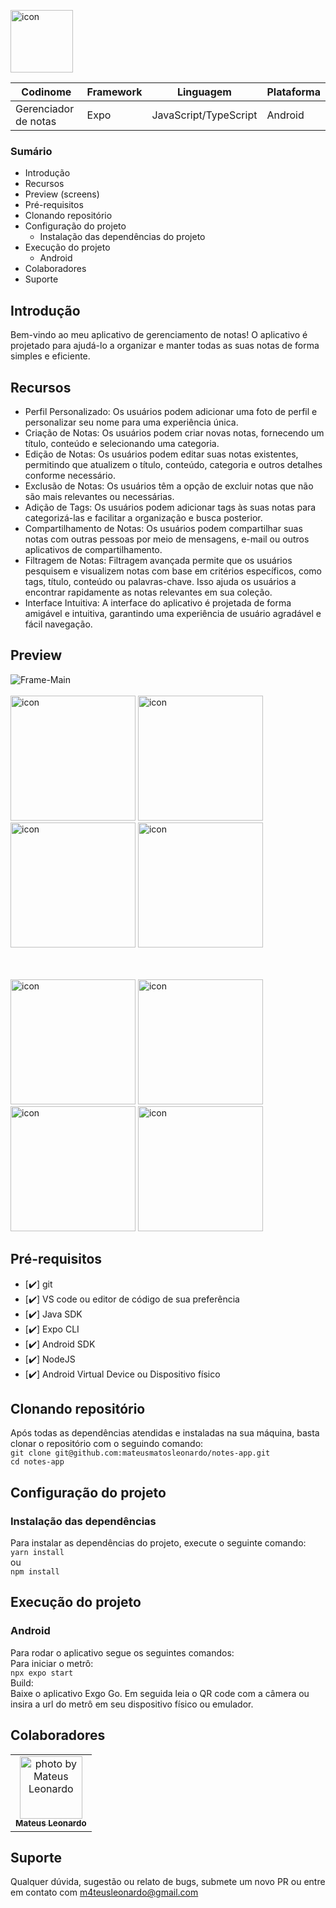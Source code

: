 <img src="https://github.com/mateusmatosleonardo/notes-app/assets/73812069/e7ebad05-6760-4d99-a129-fe7a230d55f8" width="100px;" alt="icon"/><br>

| Codinome | Framework | Linguagem | Plataforma |
|---|---|---|---|
| Gerenciador de notas | Expo | JavaScript/TypeScript | Android |

### Sumário
- Introdução
- Recursos
- Preview (screens)
- Pré-requisitos
- Clonando repositório
- Configuração do projeto
  - Instalação das dependências do projeto
- Execução do projeto
  - Android
- Colaboradores
- Suporte
  

## Introdução
Bem-vindo ao meu aplicativo de gerenciamento de notas! O aplicativo é projetado para ajudá-lo a organizar e manter todas as suas notas de forma simples e eficiente.

## Recursos
- Perfil Personalizado: Os usuários podem adicionar uma foto de perfil e personalizar seu nome para uma experiência única.
- Criação de Notas: Os usuários podem criar novas notas, fornecendo um título, conteúdo e selecionando uma categoria.
-  Edição de Notas: Os usuários podem editar suas notas existentes, permitindo que atualizem o título, conteúdo, categoria e outros detalhes conforme necessário.
- Exclusão de Notas: Os usuários têm a opção de excluir notas que não são mais relevantes ou necessárias.
- Adição de Tags: Os usuários podem adicionar tags às suas notas para categorizá-las e facilitar a organização e busca posterior.
- Compartilhamento de Notas: Os usuários podem compartilhar suas notas com outras pessoas por meio de mensagens, e-mail ou outros aplicativos de compartilhamento.
- Filtragem de Notas: Filtragem avançada permite que os usuários pesquisem e visualizem notas com base em critérios específicos, como tags, título, conteúdo ou palavras-chave. Isso ajuda os usuários a encontrar rapidamente as notas relevantes em sua coleção.
- Interface Intuitiva: A interface do aplicativo é projetada de forma amigável e intuitiva, garantindo uma experiência de usuário agradável e fácil navegação.


## Preview
![Frame-Main](https://github.com/mateusmatosleonardo/notes-app/assets/73812069/e4e0307c-161e-4ec1-a7a2-a3cf3ad500ad)
<br>
<br>
<img src="https://github.com/mateusmatosleonardo/notes-app/assets/73812069/3fb8e5b4-e3f4-44bd-9cd5-8313ed8aab81" width="200px;" alt="icon"/>
<img src="https://github.com/mateusmatosleonardo/notes-app/assets/73812069/5caac5ed-35c9-4e3f-83c7-9ea00338020c" width="200px;" alt="icon"/>
<img src="https://github.com/mateusmatosleonardo/notes-app/assets/73812069/87165733-d132-4a74-91cb-72ebf8791d57" width="200px;" alt="icon"/>
<img src="https://github.com/mateusmatosleonardo/notes-app/assets/73812069/65ca0d52-b027-46ff-bc67-53a3f0cb6318" width="200px;" alt="icon"/>
<!--![invisible](https://github.com/mateusmatosleonardo/notes-app/assets/73812069/fdd70eea-978a-45e6-9482-e111043d9bb6)-->
<br>
<br>
<img src="https://github.com/mateusmatosleonardo/notes-app/assets/73812069/5338432a-b2bf-4158-a4d2-9cacdeeacd30" width="200px;" alt="icon"/>
<img src="https://github.com/mateusmatosleonardo/notes-app/assets/73812069/b3e0e8af-e171-46e8-b117-7d5ab27ab557" width="200px;" alt="icon"/>
<img src="https://github.com/mateusmatosleonardo/notes-app/assets/73812069/d60f4e96-a916-4a15-a81d-7d64da62973d" width="200px;" alt="icon"/>
<img src="https://github.com/mateusmatosleonardo/notes-app/assets/73812069/f99a27d1-d759-44bb-bf22-d9a640b8cbcb" width="200px;" alt="icon"/>

## Pré-requisitos
- [✔️] git
- [✔️] VS code ou editor de código de sua preferência
- [✔️] Java SDK
- [✔️] Expo CLI
- [✔️] Android SDK
- [✔️] NodeJS
- [✔️] Android Virtual Device ou Dispositivo físico 

## Clonando repositório
Após todas as dependências atendidas e instaladas na sua máquina, basta clonar o repositório com o seguindo comando:
<br>
`git clone git@github.com:mateusmatosleonardo/notes-app.git`
<br>
`cd notes-app`

## Configuração do projeto

### Instalação das dependências
Para instalar as dependências do projeto, execute o seguinte comando:
<br>
`yarn install`
<br>
ou
<br>
`npm install`

## Execução do projeto

### Android
Para rodar o aplicativo segue os seguintes comandos:
<br>
Para iniciar o metrô:
<br>
`npx expo start`
<br>
Build:
<br>
Baixe o aplicativo Exgo Go. Em seguida leia o QR code com a câmera ou insira a url do metrô em seu dispositivo físico ou emulador.

## Colaboradores
<table>
  <tr>
    <td align="center">
      <a href="https://github.com/mateusmatosleonardo">
        <img src="https://avatars.githubusercontent.com/u/73812069?v=4" width="100px;" alt="photo by Mateus Leonardo"/><br>
        <sub>
          <b>Mateus Leonardo</b>
        </sub>
      </a>
    </td>
  </tr>
</table>

## Suporte
Qualquer dúvida, sugestão ou relato de bugs, submete um novo PR ou entre em contato com m4teusleonardo@gmail.com
